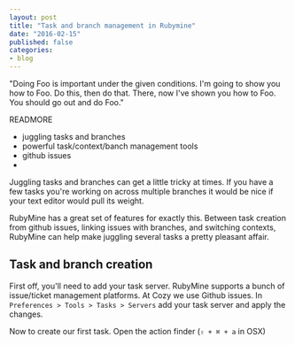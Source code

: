 ```yaml
---
layout: post
title: "Task and branch management in Rubymine"
date: "2016-02-15"
published: false
categories:
- blog
---
```


"Doing Foo is important under the given conditions. I'm going to show you how to Foo. Do this, then do that. There, now I've shown you how to Foo. You should go out and do Foo."

READMORE

- juggling tasks and branches
- powerful task/context/banch management tools
- github issues
-

Juggling tasks and branches can get a little tricky at times. If you have a few tasks you're working on across multiple branches it would be nice if your text editor would pull its weight.

RubyMine has a great set of features for exactly this. Between task creation from github issues, linking issues with branches, and switching contexts, RubyMine can help make juggling several tasks a pretty pleasant affair.

Task and branch creation
---


First off, you'll need to add your task server. RubyMine supports a bunch of issue/ticket management platforms. At Cozy we use Github issues. In `Preferences > Tools > Tasks > Servers` add your task server and apply the changes.

Now to create our first task. Open the action finder (`⇧ + ⌘ + a` in OSX)
